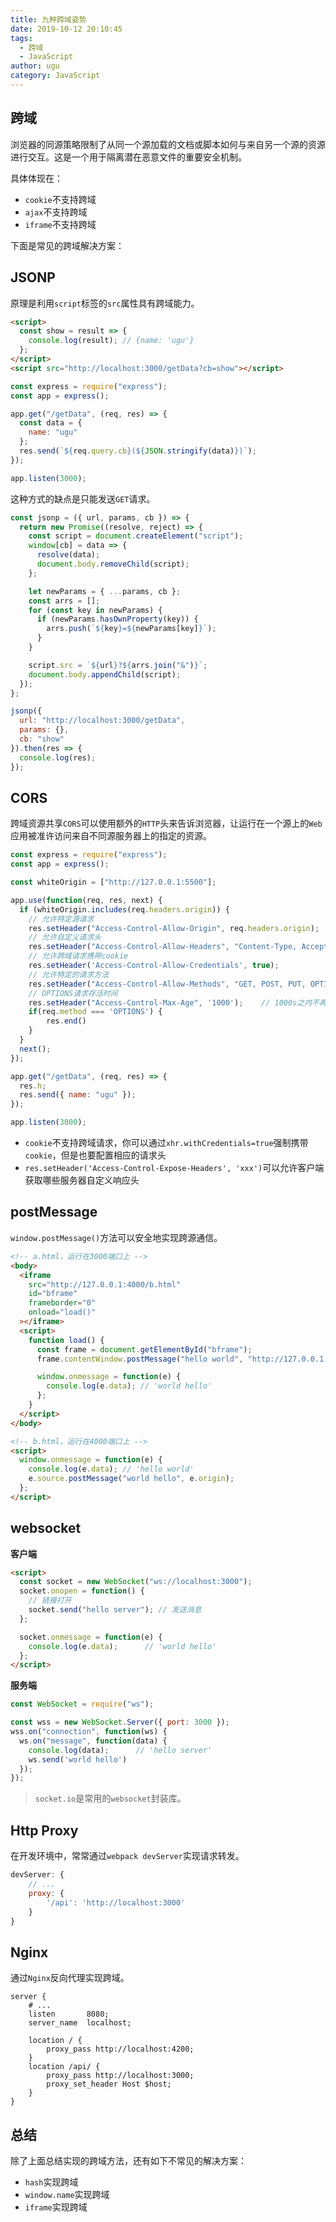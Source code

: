 ```yaml
---
title: 九种跨域姿势
date: 2019-10-12 20:10:45
tags:
  - 跨域
  - JavaScript
author: ugu
category: JavaScript
---
```


## 跨域

浏览器的同源策略限制了从同一个源加载的文档或脚本如何与来自另一个源的资源进行交互。这是一个用于隔离潜在恶意文件的重要安全机制。

具体体现在：

* `cookie`不支持跨域
* `ajax`不支持跨域
* `iframe`不支持跨域

下面是常见的跨域解决方案：

## JSONP

原理是利用`script`标签的`src`属性具有跨域能力。

```html
<script>
  const show = result => {
    console.log(result); // {name: 'ugu'}
  };
</script>
<script src="http://localhost:3000/getData?cb=show"></script>
```

```js
const express = require("express");
const app = express();

app.get("/getData", (req, res) => {
  const data = {
    name: "ugu"
  };
  res.send(`${req.query.cb}(${JSON.stringify(data)})`);
});

app.listen(3000);
```

这种方式的缺点是只能发送`GET`请求。

```js
const jsonp = ({ url, params, cb }) => {
  return new Promise((resolve, reject) => {
    const script = document.createElement("script");
    window[cb] = data => {
      resolve(data);
      document.body.removeChild(script);
    };

    let newParams = { ...params, cb };
    const arrs = [];
    for (const key in newParams) {
      if (newParams.hasOwnProperty(key)) {
        arrs.push(`${key}=${newParams[key]}`);
      }
    }

    script.src = `${url}?${arrs.join("&")}`;
    document.body.appendChild(script);
  });
};

jsonp({
  url: "http://localhost:3000/getData",
  params: {},
  cb: "show"
}).then(res => {
  console.log(res);
});
```

## CORS

跨域资源共享`CORS`可以使用额外的`HTTP`头来告诉浏览器，让运行在一个源上的`Web`应用被准许访问来自不同源服务器上的指定的资源。

```js
const express = require("express");
const app = express();

const whiteOrigin = ["http://127.0.0.1:5500"];

app.use(function(req, res, next) {
  if (whiteOrigin.includes(req.headers.origin)) {
    // 允许特定源请求
    res.setHeader("Access-Control-Allow-Origin", req.headers.origin);
    // 允许自定义请求头
    res.setHeader("Access-Control-Allow-Headers", "Content-Type, Accept, Authorization");
    // 允许跨域请求携带cookie
    res.setHeader('Access-Control-Allow-Credentials', true);
    // 允许特定的请求方法
    res.setHeader("Access-Control-Allow-Methods", "GET, POST, PUT, OPTIONS");
    // OPTIONS请求存活时间
    res.setHeader("Access-Control-Max-Age", '1000');	// 1000s之内不再重复发送options请求
    if(req.method === 'OPTIONS') {
        res.end()
    }
  }
  next();
});

app.get("/getData", (req, res) => {
  res.h;
  res.send({ name: "ugu" });
});

app.listen(3000);
```

* `cookie`不支持跨域请求，你可以通过`xhr.withCredentials=true`强制携带`cookie`，但是也要配置相应的请求头
* `res.setHeader('Access-Control-Expose-Headers', 'xxx')`可以允许客户端获取哪些服务器自定义响应头

## postMessage

 `window.postMessage()`方法可以安全地实现跨源通信。

```html
<!-- a.html，运行在3000端口上 -->
<body>
  <iframe
    src="http://127.0.0.1:4000/b.html"
    id="bframe"
    frameborder="0"
    onload="load()"
  ></iframe>
  <script>
    function load() {
      const frame = document.getElementById("bframe");
      frame.contentWindow.postMessage("hello world", "http://127.0.0.1:4000");

      window.onmessage = function(e) {
        console.log(e.data); // 'world hello'
      };
    }
  </script>
</body>

<!-- b.html，运行在4000端口上 -->
<script>
  window.onmessage = function(e) {
    console.log(e.data); // 'hello world'
    e.source.postMessage("world hello", e.origin);
  };
</script>
```

## websocket

**客户端**

```html
<script>
  const socket = new WebSocket("ws://localhost:3000");
  socket.onopen = function() {
    // 链接打开
    socket.send("hello server"); // 发送消息
  };

  socket.onmessage = function(e) {
    console.log(e.data);      // 'world hello'
  };
</script>
```

**服务端**

```js
const WebSocket = require("ws");   

const wss = new WebSocket.Server({ port: 3000 });
wss.on("connection", function(ws) {
  ws.on("message", function(data) {
    console.log(data);      // 'hello server'
    ws.send('world hello')
  });
});
```

> `socket.io`是常用的`websocket`封装库。

## Http Proxy

在开发环境中，常常通过`webpack devServer`实现请求转发。

```js
devServer: {
    // ...
    proxy: {
        '/api': 'http://localhost:3000'
    }
}
```

## Nginx

通过`Nginx`反向代理实现跨域。

```nginx
server {
    # ...
    listen       8080;
    server_name  localhost;

    location / {
        proxy_pass http://localhost:4200;
    }
    location /api/ {
        proxy_pass http://localhost:3000;
        proxy_set_header Host $host;
    }
}
```

## 总结

除了上面总结实现的跨域方法，还有如下不常见的解决方案：

* `hash`实现跨域
* `window.name`实现跨域
* `iframe`实现跨域